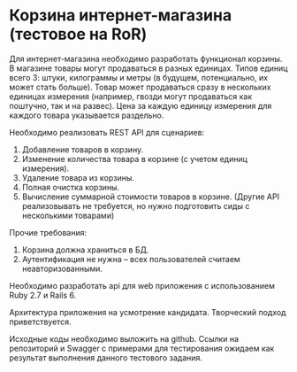 # Корзина интернет-магазина (тестовое на RoR)

Для интернет-магазина необходимо разработать функционал корзины. В магазине товары могут продаваться в разных единицах. Типов единиц всего 3: штуки, килограммы и метры (в будущем, потенциально, их может стать больше). Товар может продаваться сразу в нескольких единицах измерения (например, гвозди могут продаваться как поштучно, так и на развес). Цена за каждую единицу измерения для каждого товара указывается раздельно.

Необходимо реализовать REST API для сценариев:
1. Добавление товаров в корзину.
2. Изменение количества товара в корзине (с учетом единиц измерения).
3. Удаление товара из корзины.
4. Полная очистка корзины.
5. Вычисление суммарной стоимости товаров в корзине.
   (Другие API реализовывать не требуется, но нужно подготовить сиды с несколькими
   товарами)
   
Прочие требования:
1. Корзина должна храниться в БД.
2. Аутентификация не нужна – всех пользователей считаем неавторизованными.

Необходимо разработать api для web приложения с использованием Ruby 2.7 и Rails 6. 

Архитектура приложения на усмотрение кандидата. Творческий подход приветствуется.
   
Исходные коды необходимо выложить на github. Ссылки на репозиторий и Swagger с примерами для тестирования ожидаем как результат выполнения данного тестового задания.